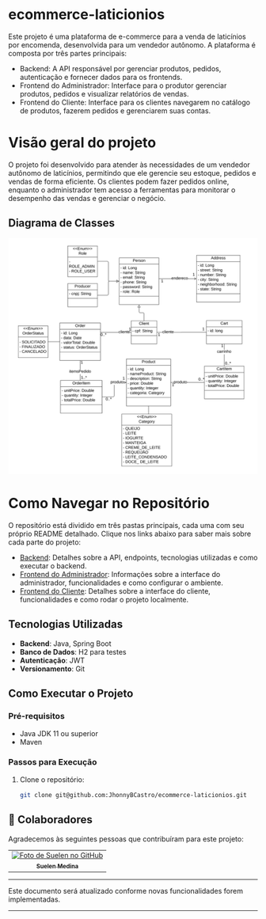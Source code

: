 # ecommerce-laticionios
Este projeto é uma plataforma de e-commerce para a venda de laticínios por encomenda, desenvolvida para um vendedor autônomo. A plataforma é composta por três partes principais:
- Backend: A API responsável por gerenciar produtos, pedidos, autenticação e fornecer dados para os frontends.
- Frontend do Administrador: Interface para o produtor gerenciar produtos, pedidos e visualizar relatórios de vendas.
- Frontend do Cliente: Interface para os clientes navegarem no catálogo de produtos, fazerem pedidos e gerenciarem suas contas.

# Visão geral do projeto
O projeto foi desenvolvido para atender às necessidades de um vendedor autônomo de laticínios, permitindo que ele gerencie seu estoque, pedidos e vendas de forma eficiente. Os clientes podem fazer pedidos online, enquanto o administrador tem acesso a ferramentas para monitorar o desempenho das vendas e gerenciar o negócio.

## Diagrama de Classes

![Diagrama de Classes](CLASSE_UML.png)

# Como Navegar no Repositório

O repositório está dividido em três pastas principais, cada uma com seu próprio README detalhado. Clique nos links abaixo para saber mais sobre cada parte do projeto:

* [Backend](/ecommerce-backend): Detalhes sobre a API, endpoints, tecnologias utilizadas e como executar o backend.
* [Frontend do Administrador](/ecommerce-frontend/admin-app): Informações sobre a interface do administrador, funcionalidades e como configurar o ambiente.
* [Frontend do Cliente](/ecommerce-frontend/cliente-app): Detalhes sobre a interface do cliente, funcionalidades e como rodar o projeto localmente.

## Tecnologias Utilizadas
- **Backend**: Java, Spring Boot
- **Banco de Dados**: H2 para testes
- **Autenticação**: JWT
- **Versionamento**: Git

## Como Executar o Projeto

### Pré-requisitos
- Java JDK 11 ou superior
- Maven

### Passos para Execução
1. Clone o repositório:
   ```bash
   git clone git@github.com:JhonnyBCastro/ecommerce-laticionios.git

## 🤝 Colaboradores

Agradecemos às seguintes pessoas que contribuíram para este projeto:

<table>
  <tr>
    <td align="center">
      <a href="https://github.com/suelenmedinape" title="defina o título do link">
        <img src="https://avatars.githubusercontent.com/u/164355192?v=4" width="100px;" alt="Foto de Suelen no GitHub"/><br>
        <sub>
          <b>Suelen Medina</b>
        </sub>
      </a>
    </td>
  </tr>
</table>

---

Este documento será atualizado conforme novas funcionalidades forem implementadas.

---

